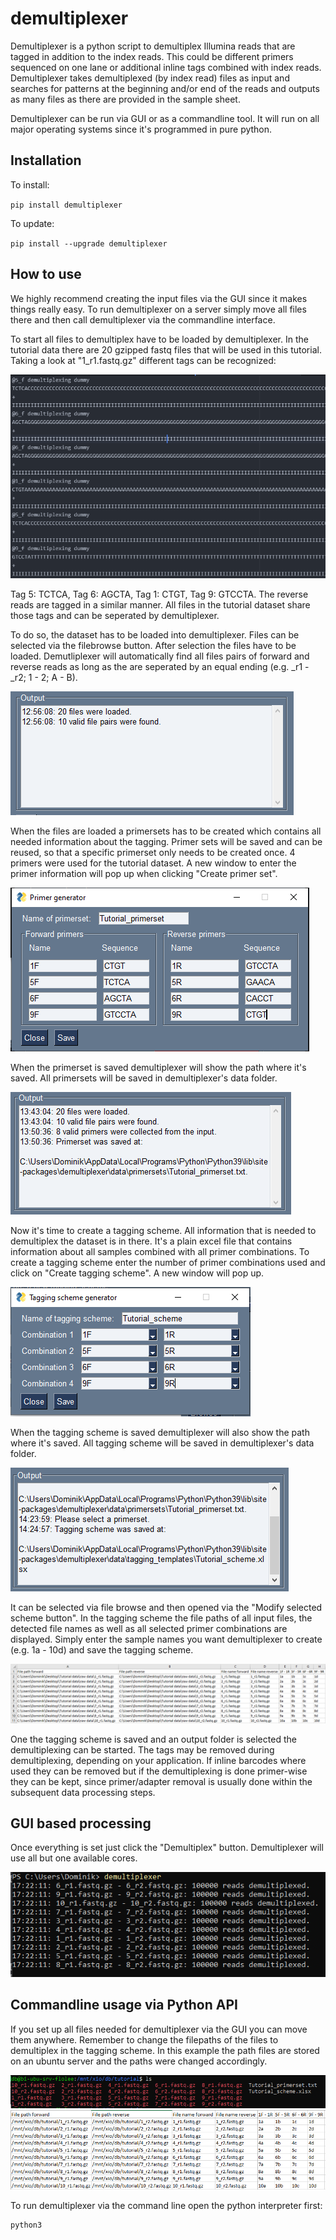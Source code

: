 # demultiplexer
Demultiplexer is a python script to demultiplex Illumina reads that are tagged in addition to the index reads.
This could be different primers sequenced on one lane or additional inline tags combined with index reads.
Demultiplexer takes demultiplexed (by index read) files as input and searches for patterns at the beginning
and/or end of the reads and outputs as many files as there are provided in the sample sheet.

Demultiplexer can be run via GUI or as a commandline tool. It will run on all major operating systems
since it's programmed in pure python.

## Installation
To install:

`pip install demultiplexer`

To update:

`pip install --upgrade demultiplexer`

## How to use
We highly recommend creating the input files via the GUI since it makes things really easy.
To run demultiplexer on a server simply move all files there and then call demultiplexer via
the commandline interface.

To start all files to demultiplex have to be loaded by demultiplexer. In the tutorial data
there are 20 gzipped fastq files that will be used in this tutorial.
Taking a look at "1_r1.fastq.gz" different tags can be recognized:

![](https://github.com/DominikBuchner/demultiplexer/blob/main/tutorial_data/pics/file%20preview.PNG?raw=true)

Tag 5: TCTCA, Tag 6: AGCTA, Tag 1: CTGT, Tag 9: GTCCTA.
The reverse reads are tagged in a similar manner. All files in the tutorial dataset share those tags and can be seperated by demultiplexer.

To do so, the dataset has to be loaded into demultiplexer. Files can be selected via the filebrowse button. After selection the files have to be loaded.
Demutliplexer will automatically find all files pairs of forward and reverse reads as long as the are seperated by an equal ending (e.g. _r1 - _r2; 1 - 2; A - B).

![](https://github.com/DominikBuchner/demultiplexer/blob/main/tutorial_data/pics/loaded%20files.PNG?raw=true)

When the files are loaded a primersets has to be created which contains all needed information about the tagging. Primer sets will be saved and can be reused,
so that a specific primerset only needs to be created once. 4 primers were used for the tutorial dataset. A new window to enter the primer information will pop up
when clicking "Create primer set".

![](https://github.com/DominikBuchner/demultiplexer/blob/main/tutorial_data/pics/primer%20generator.PNG?raw=true)

When the primerset is saved demultiplexer will show the path where it's saved. All primersets will be saved in demultiplexer's data folder.

![](https://github.com/DominikBuchner/demultiplexer/blob/main/tutorial_data/pics/Primerset%20saved.PNG?raw=true)

Now it's time to create a tagging scheme. All information that is needed to demultiplex the dataset is in there. It's a plain excel file
that contains information about all samples combined with all primer combinations. To create a tagging scheme enter the number of primer combinations
used and click on "Create tagging scheme". A new window will pop up.

![](https://github.com/DominikBuchner/demultiplexer/blob/main/tutorial_data/pics/Tagging%20scheme%20generator.PNG?raw=true)

When the tagging scheme is saved demultiplexer will also show the path where it's saved. All tagging scheme will be saved in demultiplexer's data folder.

![](https://github.com/DominikBuchner/demultiplexer/blob/main/tutorial_data/pics/Tagging%20scheme%20saved.PNG?raw=true)

It can be selected via file browse and then opened via the "Modify selected scheme button". In the tagging scheme the file paths of all input files, the detected
file names as well as all selected primer combinations are displayed. Simply enter the sample names you want demultiplexer to create (e.g. 1a - 10d) and save the tagging scheme.

![](https://github.com/DominikBuchner/demultiplexer/blob/main/tutorial_data/pics/Tagging%20scheme.PNG?raw=true)

One the tagging scheme is saved and an output folder is selected the demultiplexing can be started. The tags may be removed during demultiplexing, depending on your application.
If inline barcodes where used they can be removed but if the demultiplexing is done primer-wise they can be kept, since primer/adapter removal is usually done within the
subsequent data processing steps.

## GUI based processing
Once everything is set just click the "Demultiplex" button. Demultiplexer will use all but one available cores.

![](https://github.com/DominikBuchner/demultiplexer/blob/main/tutorial_data/pics/Output%20GUI.PNG?raw=true)

## Commandline usage via Python API
If you set up all files needed for demultiplexer via the GUI you can move them anywhere. Remember to change the filepaths of the files to demultiplex in the tagging
scheme. In this example the path files are stored on an ubuntu server and the paths were changed accordingly.

![](https://github.com/DominikBuchner/demultiplexer/blob/main/tutorial_data/pics/Server%20view.PNG?raw=true)
![](https://github.com/DominikBuchner/demultiplexer/blob/main/tutorial_data/pics/Server%20scheme.PNG?raw=true)

To run demultiplexer via the command line open the python interpreter first:

```
python3
```
